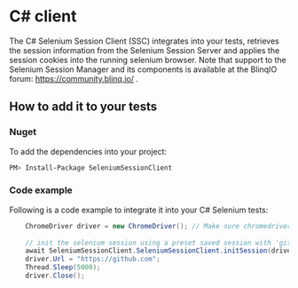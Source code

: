 # C# client
The C# Selenium Session Client (SSC) integrates into your tests, retrieves the session information from the Selenium Session Server and applies the session cookies into the running selenium browser.
Note that support to the Selenium Session Manager and its components is available at the BlinqIO forum: https://community.blinq.io/ .

## How to add it to your tests

### Nuget
To add the dependencies into your project:
```bash
PM> Install-Package SeleniumSessionClient
```

### Code example
Following is a code example to integrate it into your C# Selenium tests:
```cs
    ChromeDriver driver = new ChromeDriver(); // Make sure chromedriver is in your path
    
    // init the selenium session using a preset saved session with 'github' tag
    await SeleniumSessionClient.SeleniumSessionClient.initSession(driver, new string [] { "github"});
    driver.Url = "https://github.com";
    Thread.Sleep(5000);
    driver.Close();
```
